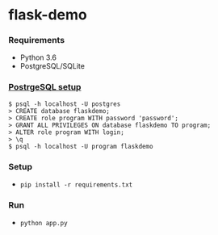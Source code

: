 # flask-demo

### Requirements
- Python 3.6
- PostgreSQL/SQLite

### [PostrgeSQL setup](https://www.postgresql.org/docs/10/tutorial-install.html)
```
$ psql -h localhost -U postgres
> CREATE database flaskdemo;
> CREATE role program WITH password 'password';
> GRANT ALL PRIVILEGES ON database flaskdemo TO program;
> ALTER role program WITH login;
> \q
$ psql -h localhost -U program flaskdemo
```

### Setup
- `pip install -r requirements.txt`

### Run
- `python app.py`
